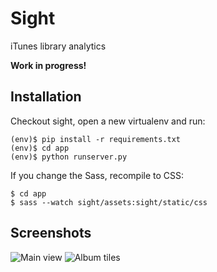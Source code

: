 # Sight
iTunes library analytics

**Work in progress!**

## Installation

Checkout sight, open a new virtualenv and run:
```
(env)$ pip install -r requirements.txt
(env)$ cd app
(env)$ python runserver.py
```

If you change the Sass, recompile to CSS:
```
$ cd app
$ sass --watch sight/assets:sight/static/css
```

## Screenshots

![Main view](/../images/screenshots/sight-main.png?raw=true)
![Album tiles](/../images/screenshots/sight-albumtiles.png?raw=true)
